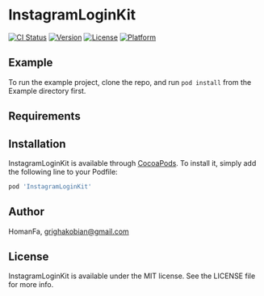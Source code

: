 # InstagramLoginKit

[![CI Status](https://img.shields.io/travis/HomanFa/InstagramLoginKit.svg?style=flat)](https://travis-ci.org/HomanFa/InstagramLoginKit)
[![Version](https://img.shields.io/cocoapods/v/InstagramLoginKit.svg?style=flat)](https://cocoapods.org/pods/InstagramLoginKit)
[![License](https://img.shields.io/cocoapods/l/InstagramLoginKit.svg?style=flat)](https://cocoapods.org/pods/InstagramLoginKit)
[![Platform](https://img.shields.io/cocoapods/p/InstagramLoginKit.svg?style=flat)](https://cocoapods.org/pods/InstagramLoginKit)

## Example

To run the example project, clone the repo, and run `pod install` from the Example directory first.

## Requirements

## Installation

InstagramLoginKit is available through [CocoaPods](https://cocoapods.org). To install
it, simply add the following line to your Podfile:

```ruby
pod 'InstagramLoginKit'
```

## Author

HomanFa, grighakobian@gmail.com

## License

InstagramLoginKit is available under the MIT license. See the LICENSE file for more info.

